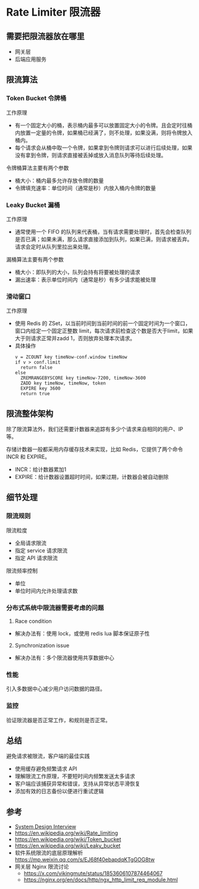 # Rate Limiter 限流器

## 需要把限流器放在哪里
- 网关层
- 后端应用服务

## 限流算法
### Token Bucket 令牌桶
工作原理
- 有一个固定大小的桶，表示桶内最多可以放置固定大小的令牌。且会定时往桶内放置一定量的令牌，如果桶已经满了，则不处理，如果没满，则将令牌放入桶内。
- 每个请求会从桶中取一个令牌，如果拿到令牌则请求可以进行后续处理，如果没有拿到令牌，则请求直接被丢掉或放入消息队列等待后续处理。

令牌桶算法主要有两个参数
- 桶大小：桶内最多允许存放令牌的数量
- 令牌填充速率：单位时间（通常是秒）内放入桶内令牌的数量

### Leaky Bucket 漏桶
工作原理
- 通常使用一个 FIFO 的队列来代表桶，当有请求需要处理时，首先会检查队列是否已满；如果未满，那么请求直接添加到队列，如果已满，则请求被丢弃。请求会定时从队列里拉出来处理。

漏桶算法主要有两个参数
- 桶大小：即队列的大小，队列会持有将要被处理的请求
- 漏出速率：表示单位时间内（通常是秒）有多少请求能被处理

### 滑动窗口
工作原理
- 使用 Redis 的 ZSet，以当前时间到当前时间的前一个固定时间为一个窗口，窗口内给定一个固定正整数 limit，每次请求前检查这个数是否大于limit，如果大于则请求正常并zadd 1，否则放弃处理本次请求。
- 具体操作
  ```
  v = ZCOUNT key timeNow-conf.window timeNow
  if v > conf.limit
    return false
  else
    ZREMRANGEBYSCORE key timeNow-7200, timeNow-3600
    ZADD key timeNow, timeNow, token
    EXPIRE key 3600
    return true
  ```

## 限流整体架构
除了限流算法外，我们还需要计数器来追踪有多少个请求来自相同的用户、IP 等。

存储计数器一般都采用内存缓存技术来实现，比如 Redis，它提供了两个命令 INCR 和 EXPIRE。
- INCR：给计数器累加1
- EXPIRE：给计数器设置超时时间，如果过期，计数器会被自动删除

## 细节处理
### 限流规则
限流粒度
- 全局请求限流
- 指定 service 请求限流
- 指定 API 请求限流

限流频率控制
- 单位
- 单位时间内允许处理请求数

### 分布式系统中限流器需要考虑的问题
1. Race condition
  - 解决办法有：使用 lock，或使用 redis lua 脚本保证原子性
2. Synchronization issue
  - 解决办法有：多个限流器使用共享数据中心

### 性能
引入多数据中心减少用户访问数据的路径。

### 监控
验证限流器是否正常工作，和规则是否正常。


## 总结
避免请求被限流，客户端的最佳实践
- 使用缓存避免频繁请求 API
- 理解限流工作原理，不要短时间内频繁发送太多请求
- 客户端应该捕获异常和错误，支持从异常状态平滑恢复
- 添加有效的日志备份以便进行重试逻辑


## 参考
- [System Design Interview](https://book.douban.com/subject/35246417/)
- https://en.wikipedia.org/wiki/Rate_limiting
- https://en.wikipedia.org/wiki/Token_bucket
- https://en.wikipedia.org/wiki/Leaky_bucket
- 软件系统限流的底层原理解析 https://mp.weixin.qq.com/s/EJ68f40ebapdqKTgGOG8tw
- 网关层 Nginx 限流讨论
  - https://x.com/vikingmute/status/1853606107874464067
  - https://nginx.org/en/docs/http/ngx_http_limit_req_module.html
